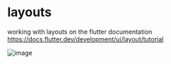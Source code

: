 # layouts

working with layouts on the flutter documentation https://docs.flutter.dev/development/ui/layout/tutorial

![image](https://user-images.githubusercontent.com/42749669/226207501-3a56bf18-2d96-47bf-8543-5bb25a5f58e8.png)
